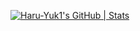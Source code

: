 
[![Haru-Yuk1's GitHub | Stats](https://stats.quine.sh/Haru-Yuk1/github?theme=dark)](https://quine.sh?utm_source=widgets&utm_campaign=Haru-Yuk1)
